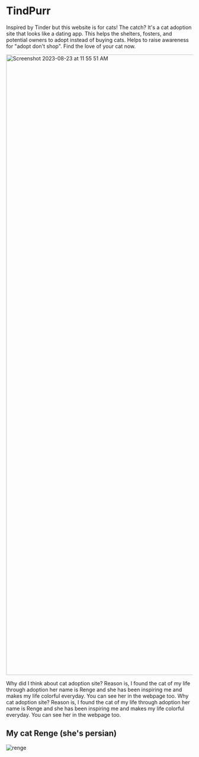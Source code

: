 # TindPurr
Inspired by Tinder but this website is for cats! The catch? It's a cat adoption site that looks like a dating app. This helps the shelters, fosters, and potential owners to adopt instead of buying cats. Helps to raise awareness for "adopt don't shop". Find the love of your cat now. 

<img width="1676" alt="Screenshot 2023-08-23 at 11 55 51 AM" src="https://github.com/michelletan03/TindPurr/assets/53888443/0f073e11-12cf-40fb-90c0-d7c1d35f5fda">


Why did I think about cat adoption site? Reason is, I found the cat of my life through adoption her name is Renge and she has been inspiring me and makes my life colorful everyday. You can see her in the webpage too.
Why cat adoption site? Reason is, I found the cat of my life through adoption her name is Renge and she has been inspiring me and makes my life colorful everyday. You can see her in the webpage too.

## My cat Renge (she's persian)
![renge](https://github.com/michelletan03/TindPurr/assets/53888443/223d1ab2-dabd-4b16-bae6-76a6d744cc02)
